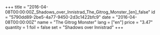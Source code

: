 +++
title = "2016-04-08T00:00:00Z_Shadows_over_Innistrad_The_Gitrog_Monster_[en]_false"
id = "5790dd89-2be5-4a77-9450-2d3c1422bfc9"
date = "2016-04-08T00:00:00Z"
name = "The Gitrog Monster"
lang = ["en"]
price = "3.47"
quantity = 1
foil = false
set = "Shadows over Innistrad"
+++
